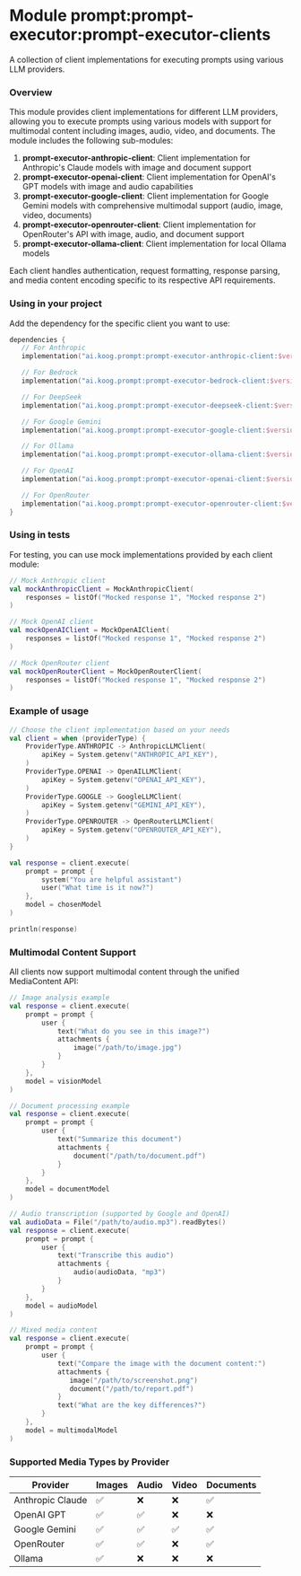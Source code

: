 # Module prompt:prompt-executor:prompt-executor-clients

A collection of client implementations for executing prompts using various LLM providers.

### Overview

This module provides client implementations for different LLM providers, allowing you to execute prompts using various
models with support for multimodal content including images, audio, video, and documents. The module includes the
following sub-modules:

1. **prompt-executor-anthropic-client**: Client implementation for Anthropic's Claude models with image and document
   support
2. **prompt-executor-openai-client**: Client implementation for OpenAI's GPT models with image and audio capabilities
3. **prompt-executor-google-client**: Client implementation for Google Gemini models with comprehensive multimodal
   support (audio, image, video, documents)
4. **prompt-executor-openrouter-client**: Client implementation for OpenRouter's API with image, audio, and document
   support
5. **prompt-executor-ollama-client**: Client implementation for local Ollama models

Each client handles authentication, request formatting, response parsing, and media content encoding specific to its
respective API requirements.

### Using in your project

Add the dependency for the specific client you want to use:

```kotlin
dependencies { 
   // For Anthropic 
   implementation("ai.koog.prompt:prompt-executor-anthropic-client:$version")

   // For Bedrock
   implementation("ai.koog.prompt:prompt-executor-bedrock-client:$version")

   // For DeepSeek
   implementation("ai.koog.prompt:prompt-executor-deepseek-client:$version")

   // For Google Gemini 
   implementation("ai.koog.prompt:prompt-executor-google-client:$version")

   // For Ollama 
   implementation("ai.koog.prompt:prompt-executor-ollama-client:$version")

   // For OpenAI
   implementation("ai.koog.prompt:prompt-executor-openai-client:$version")

   // For OpenRouter 
   implementation("ai.koog.prompt:prompt-executor-openrouter-client:$version")
}
```

### Using in tests

For testing, you can use mock implementations provided by each client module:

```kotlin
// Mock Anthropic client
val mockAnthropicClient = MockAnthropicClient(
    responses = listOf("Mocked response 1", "Mocked response 2")
)

// Mock OpenAI client
val mockOpenAIClient = MockOpenAIClient(
    responses = listOf("Mocked response 1", "Mocked response 2")
)

// Mock OpenRouter client
val mockOpenRouterClient = MockOpenRouterClient(
    responses = listOf("Mocked response 1", "Mocked response 2")
)
```

### Example of usage

```kotlin
// Choose the client implementation based on your needs
val client = when (providerType) {
    ProviderType.ANTHROPIC -> AnthropicLLMClient(
        apiKey = System.getenv("ANTHROPIC_API_KEY"),
    )
    ProviderType.OPENAI -> OpenAILLMClient(
        apiKey = System.getenv("OPENAI_API_KEY"),
    )
    ProviderType.GOOGLE -> GoogleLLMClient(
        apiKey = System.getenv("GEMINI_API_KEY"),
    )
    ProviderType.OPENROUTER -> OpenRouterLLMClient(
        apiKey = System.getenv("OPENROUTER_API_KEY"),
    )
}

val response = client.execute(
    prompt = prompt {
        system("You are helpful assistant")
        user("What time is it now?")
    },
    model = chosenModel
)

println(response)
```

### Multimodal Content Support

All clients now support multimodal content through the unified MediaContent API:

```kotlin
// Image analysis example
val response = client.execute(
    prompt = prompt {
        user {
            text("What do you see in this image?")
            attachments {
                image("/path/to/image.jpg")
            }
        }
    },
    model = visionModel
)

// Document processing example  
val response = client.execute(
    prompt = prompt {
        user {
            text("Summarize this document")
            attachments {
                document("/path/to/document.pdf")
            }
        }
    },
    model = documentModel
)

// Audio transcription (supported by Google and OpenAI)
val audioData = File("/path/to/audio.mp3").readBytes()
val response = client.execute(
    prompt = prompt {
        user {
            text("Transcribe this audio")
            attachments {
                audio(audioData, "mp3")
            }
        }
    },
    model = audioModel
)

// Mixed media content
val response = client.execute(
    prompt = prompt {
        user {
            text("Compare the image with the document content:")
            attachments {
               image("/path/to/screenshot.png")
               document("/path/to/report.pdf")
            }
            text("What are the key differences?")
        }
    },
    model = multimodalModel
)
```

### Supported Media Types by Provider

| Provider         | Images | Audio | Video | Documents |
|------------------|--------|-------|-------|-----------|
| Anthropic Claude | ✅      | ❌     | ❌     | ✅         |
| OpenAI GPT       | ✅      | ✅     | ❌     | ❌         |
| Google Gemini    | ✅      | ✅     | ✅     | ✅         |
| OpenRouter       | ✅      | ✅     | ❌     | ✅         |
| Ollama           | ✅      | ❌     | ❌     | ❌         |
